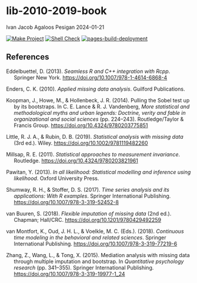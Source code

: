 lib-2010-2019-book
================
Ivan Jacob Agaloos Pesigan
2024-01-21

<!-- README.md is generated from .setup/readme/README.Rmd. Please edit that file -->
<!-- badges: start -->

[![Make
Project](https://github.com/ijapesigan/lib-2010-2019-book/actions/workflows/make.yml/badge.svg)](https://github.com/ijapesigan/lib-2010-2019-book/actions/workflows/make.yml)
[![Shell
Check](https://github.com/ijapesigan/lib-2010-2019-book/actions/workflows/shellcheck.yml/badge.svg)](https://github.com/ijapesigan/lib-2010-2019-book/actions/workflows/shellcheck.yml)
[![pages-build-deployment](https://github.com/ijapesigan/lib-2010-2019-book/actions/workflows/pages/pages-build-deployment/badge.svg)](https://github.com/ijapesigan/lib-2010-2019-book/actions/workflows/pages/pages-build-deployment)
<!-- badges: end -->

## References

<div id="refs" class="references csl-bib-body hanging-indent"
line-spacing="2">

<div id="ref-Eddelbuettel-2013" class="csl-entry">

Eddelbuettel, D. (2013). *Seamless R and C++ integration with Rcpp*.
Springer New York. <https://doi.org/10.1007/978-1-4614-6868-4>

</div>

<div id="ref-Enders-2010" class="csl-entry">

Enders, C. K. (2010). *Applied missing data analysis*. Guilford
Publications.

</div>

<div id="ref-Koopman-Howe-Hollenbeck-2014" class="csl-entry">

Koopman, J., Howe, M., & Hollenbeck, J. R. (2014). Pulling the Sobel
test up by its bootstraps. In C. E. Lance & R. J. Vandenberg, *More
statistical and methodological myths and urban legends: Doctrine, verity
and fable in organizational and social sciences* (pp. 224–243).
Routledge/Taylor & Francis Group.
<https://doi.org/10.4324/9780203775851>

</div>

<div id="ref-Little-Rubin-2019" class="csl-entry">

Little, R. J. A., & Rubin, D. B. (2019). *Statistical analysis with
missing data* (3rd ed.). Wiley. <https://doi.org/10.1002/9781119482260>

</div>

<div id="ref-Millsap-2011" class="csl-entry">

Millsap, R. E. (2011). *Statistical approaches to measurement
invariance*. Routledge. <https://doi.org/10.4324/9780203821961>

</div>

<div id="ref-Pawitan-2013" class="csl-entry">

Pawitan, Y. (2013). *In all likelihood: Statistical modelling and
inference using likelihood*. Oxford University Press.

</div>

<div id="ref-Shumway-Stoffer-2017" class="csl-entry">

Shumway, R. H., & Stoffer, D. S. (2017). *Time series analysis and its
applications: With R examples*. Springer International Publishing.
<https://doi.org/10.1007/978-3-319-52452-8>

</div>

<div id="ref-vanBuuren-2018" class="csl-entry">

van Buuren, S. (2018). *Flexible imputation of missing data* (2nd ed.).
Chapman; Hall/CRC. <https://doi.org/10.1201/9780429492259>

</div>

<div id="ref-Montfort-Oud-Voelkle-2018" class="csl-entry">

van Montfort, K., Oud, J. H. L., & Voelkle, M. C. (Eds.). (2018).
*Continuous time modeling in the behavioral and related sciences*.
Springer International Publishing.
<https://doi.org/10.1007/978-3-319-77219-6>

</div>

<div id="ref-Zhang-Wang-Tong-2015" class="csl-entry">

Zhang, Z., Wang, L., & Tong, X. (2015). Mediation analysis with missing
data through multiple imputation and bootstrap. In *Quantitative
psychology research* (pp. 341–355). Springer International Publishing.
<https://doi.org/10.1007/978-3-319-19977-1_24>

</div>

</div>
